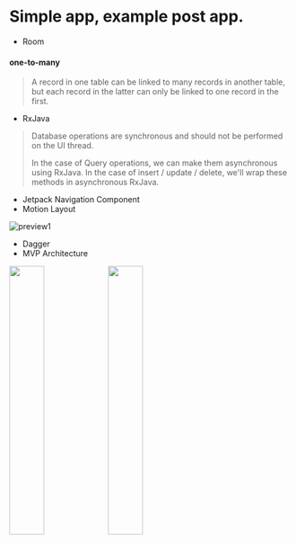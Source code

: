 # Simple app, example post app.

- Room
#### one-to-many
> A record in one table can be linked to many records in another table, but each record in the latter can only be linked to one record in the first.

- RxJava
> Database operations are synchronous and should not be performed on the UI thread.
>
> In the case of Query operations, we can make them asynchronous using RxJava. In the case of insert / update / delete, we'll wrap these methods in asynchronous RxJava.

- Jetpack Navigation Component
- Motion Layout

![preview1](https://github.com/dmitriykotov333/AndroidLaba1_2/blob/master/promo.gif)

- Dagger
- MVP Architecture

<img src="https://github.com/dmitriykotov333/Posts-Room-RxJava/blob/master/img1.PNG" width="35%" height="35%"><img src="https://github.com/dmitriykotov333/Posts-Room-RxJava/blob/master/img2.PNG" width="35%" height="35%"/>

